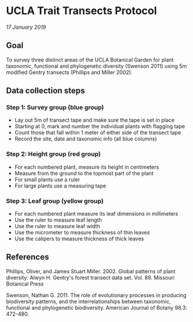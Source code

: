 # UCLA Trait Transects Protocol 
*17 January 2019*

## Goal
To survey three distinct areas of the UCLA Botanical Garden for plant taxonomic, functional and phylogenetic diversity (Swenson 2011) using 5m modified Gentry transects (Phillips and Miller 2002). 

## Data collection steps

### Step 1: Survey group (blue group)
* Lay out 5m of transect tape and make sure the tape is set in place
* Starting at 0, mark and number the individual plants with flagging tape 
* Count those that fall within 1 meter of either side of the transect tape
* Record the site, date and taxonomic info (all blue columns)

### Step 2: Height group (red group)
* For each numbered plant, measure its height in centimeters
* Measure from the ground to the topmost part of the plant
* For small plants use a ruler 
* For large plants use a measuring tape 

### Step 3: Leaf group (yellow group)
* For each numbered plant measure its leaf dimensions in millimeters
* Use the ruler to measure leaf length 
* Use the ruler to measure leaf width 
* Use the micrometer to measure thickness of thin leaves 
* Use the calipers to measure thickness of thick leaves 




## References

Phillips, Oliver, and James Stuart Miller. 2002. Global patterns of plant diversity: Alwyn H. Gentry's forest transect data set. Vol. 89. Missouri Botanical Press

Swenson, Nathan G. 2011. The role of evolutionary processes in producing biodiversity patterns, and the interrelationships between taxonomic, functional and phylogenetic biodiversity. American Journal of Botany 98.3: 472-480.